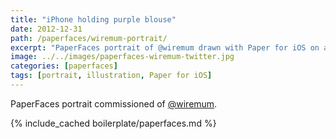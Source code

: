 ```yaml
---
title: "iPhone holding purple blouse"
date: 2012-12-31
path: /paperfaces/wiremum-portrait/
excerpt: "PaperFaces portrait of @wiremum drawn with Paper for iOS on an iPad."
image: ../../images/paperfaces-wiremum-twitter.jpg
categories: [paperfaces]
tags: [portrait, illustration, Paper for iOS]
---
```


PaperFaces portrait commissioned of [@wiremum](https://twitter.com/wiremum).

{% include_cached boilerplate/paperfaces.md %}

